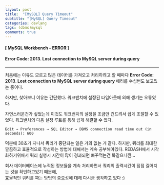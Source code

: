 ```yaml
---
layout: post
title:  "[MySQL] Query Timeout"
subtitle: "[MySQL] Query Timeout"
categories: devlang
tags: (dbms)mysql
comments: true
---
```

#### [ MySQL Workbench - ERROR ] 
#### Error Code: 2013. Lost connection to MySQL server during query
----

처음에는 이유도 모르고 많은 데이터를 가져오고 처리하려고 할 때마다
**Error Code: 2013. Lost connection to MySQL server during query** 에러를 수십번도 보고있는 중이다.
 
 하지만, 찾아보니 이유는  간단했다. 워크밴치에 설정된 타임아웃에 의해 생기는 오류였다. 
 
자연스러운건가 싶었는데 이것도 워크밴치의 설정을 조금만 건드려서 쉽게 조절할 수 있었다.
워크밴치의 다음 설정 루트를 통해 쉽게 해결할 수 있다.
```
Edit → Preferences → SQL Editor → DBMS connection read time out (in seconds): 600
```
덕분에 30초가 지나서 쿼리가 중단되는 일은 거의 없는 거 같다.
하지만, 쿼리를 최대한 깔끔하고 효율적으로 작성하는 방법에 대해서는 계속 공부해야겠다.
REDASH에서 시각화하기위해서 쿼리 실행시 시간이 많이 경과되면 빠꾸먹는건 똑같으니깐...

회사 데이터베이스에 누적된 정보들을 계속  처리하면서 쿼리의 출력시간이 점점 길어지는 것을 확인하고있기 때문에,<br>효율적인 쿼리를 짜는 방법의  중요성에 대해 다시금 생각하고 있다 :)

